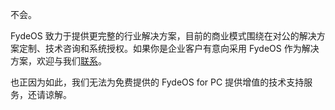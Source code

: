 ---
---
不会。

FydeOS 致力于提供更完整的行业解决方案，目前的商业模式围绕在对公的解决方案定制、技术咨询和系统授权。如果你是企业客户有意向采用 FydeOS 作为解决方案，欢迎与我们[联系](mailto:hi@fydeos.io)。

也正因为如此，我们无法为免费提供的 FydeOS for PC 提供增值的技术支持服务，还请谅解。